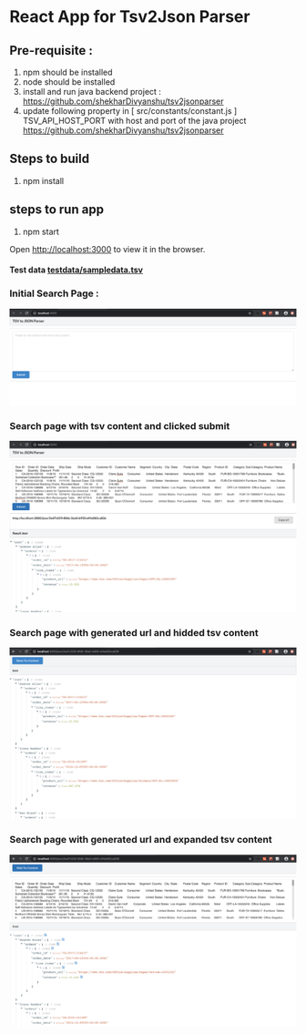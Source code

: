 # React App for Tsv2Json Parser

## Pre-requisite :
   1. npm should be installed
   2. node should be installed
   3. install and run java backend project : https://github.com/shekharDivyanshu/tsv2jsonparser
   4. update following property in [ src/constants/constant.js ]
      TSV_API_HOST_PORT with host and port of the java project https://github.com/shekharDivyanshu/tsv2jsonparser
   
   
## Steps to build 
   1. npm install
   
## steps to run app 
   1. npm start

Open [http://localhost:3000](http://localhost:3000) to view it in the browser.

#### Test data [testdata/sampledata.tsv](testdata/sampledata.tsv)

### Initial Search Page : 
<img src="images/initial_page.png" />

### Search page with tsv content and clicked submit 
<img src="images/search_page.png" />

### Search page with generated url and hidded tsv content 
<img src="images/page_with_generated_url_1.png" />

### Search page with generated url and expanded tsv content
<img src="images/page_with_generated_url_2.png" />
